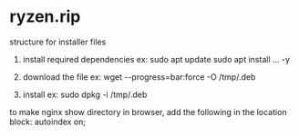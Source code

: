 # ryzen.rip
structure for installer files

1. install required dependencies
ex: sudo apt update
sudo apt install ... -y

2. download the file
ex: wget --progress=bar:force -O /tmp/<filename>.deb <link>

3. install
ex: sudo dpkg -i /tmp/<filename>.deb

to make nginx show directory in browser, add the following in the location block:
        autoindex on;
